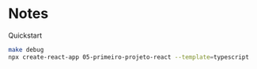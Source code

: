 # Notes

Quickstart

```sh
make debug
npx create-react-app 05-primeiro-projeto-react --template=typescript
```
